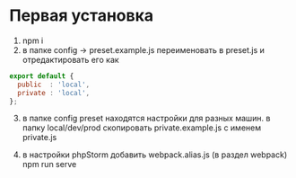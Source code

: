 # Первая установка

1) npm i
2) в папке config -> preset.example.js переименовать в preset.js и отредактировать его как
```js
export default {
  public  : 'local',
  private : 'local',
};
```
3) в папке config preset находятся настройки для разных машин. в папку local/dev/prod скопировать private.example.js с именем private.js

4) в настройки phpStorm добавить webpack.alias.js (в раздел webpack)
npm run serve
